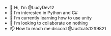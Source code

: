 - 👋 Hi, I’m @LucyDev12
- 👀 I’m interested in Python and C#
- 🌱 I’m currently learning how to use unity
- 💞️ I’m looking to collaborate on nothing
- 📫 How to reach me discord @Justcats12#9821

<!---
LucyDev12/LucyDev12 is a ✨ special ✨ repository because its `README.md` (this file) appears on your GitHub profile.
You can click the Preview link to take a look at your changes.
--->
